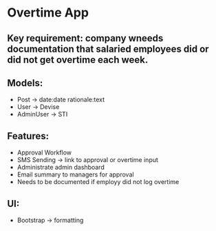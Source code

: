 # Overtime App

## Key requirement: company wneeds documentation that salaried employees did or did not get overtime each week.

## Models:
- Post -> date:date rationale:text
- User -> Devise
- AdminUser -> STI

## Features:
- Approval Workflow
- SMS Sending -> link to approval or overtime input
- Administrate admin dashboard
- Email summary to managers for approval
- Needs to be documented if employy did not log overtime

## UI:
- Bootstrap -> formatting